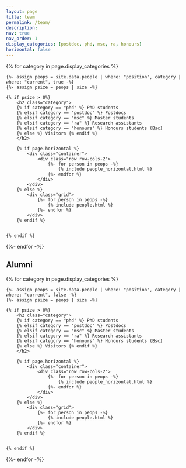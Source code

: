 ```yaml
---
layout: page
title: team
permalink: /team/
description: 
nav: true
nav_order: 1
display_categories: [postdoc, phd, msc, ra, honours]
horizontal: false
---
```


<!-- pages/team.md -->
<div class="projects">

  <!-- Display categorized projects -->
  {% for category in page.display_categories %}

    {%- assign peops = site.data.people | where: "position", category | where: "current", true -%}
    {%- assign psize = peops | size -%}

    {% if psize > 0%}
        <h2 class="category">
        {% if category == "phd" %} PhD students 
        {% elsif category == "postdoc" %} Postdocs 
        {% elsif category == "msc" %} Master students 
        {% elsif category == "ra" %} Research assistants 
        {% elsif category == "honours" %} Honours students (Bsc) 
        {% else %} Visitors {% endif %} 
        </h2>

        {% if page.horizontal %}
            <div class="container">
                <div class="row row-cols-2">
                    {%- for person in peops -%}
                        {% include people_horizontal.html %}
                    {%- endfor %}
                </div>
            </div>
        {% else %}
            <div class="grid">
                {%- for person in peops -%}
                    {% include people.html %}
                {%- endfor %}
            </div>
        {% endif %}

        
    {% endif %}

  {%- endfor -%}

  ## Alumni

  {% for category in page.display_categories %}

    {%- assign peops = site.data.people | where: "position", category | where: "current", false -%}
    {%- assign psize = peops | size -%}

    {% if psize > 0%}
        <h2 class="category">
        {% if category == "phd" %} PhD students 
        {% elsif category == "postdoc" %} Postdocs 
        {% elsif category == "msc" %} Master students 
        {% elsif category == "ra" %} Research assistants 
        {% elsif category == "honours" %} Honours students (Bsc) 
        {% else %} Visitors {% endif %} 
        </h2>

        {% if page.horizontal %}
            <div class="container">
                <div class="row row-cols-2">
                    {%- for person in peops -%}
                        {% include people_horizontal.html %}
                    {%- endfor %}
                </div>
            </div>
        {% else %}
            <div class="grid">
                {%- for person in peops -%}
                    {% include people.html %}
                {%- endfor %}
            </div>
        {% endif %}

        
    {% endif %}

  {%- endfor -%}

</div>